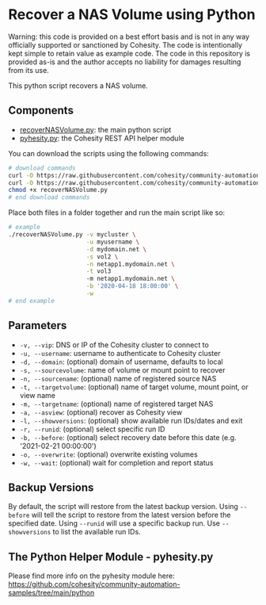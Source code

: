 # Recover a NAS Volume using Python

Warning: this code is provided on a best effort basis and is not in any way officially supported or sanctioned by Cohesity. The code is intentionally kept simple to retain value as example code. The code in this repository is provided as-is and the author accepts no liability for damages resulting from its use.

This python script recovers a NAS volume.

## Components

* [recoverNASVolume.py](https://raw.githubusercontent.com/cohesity/community-automation-samples/main/python/recoverNASVolume/recoverNASVolume.py): the main python script
* [pyhesity.py](https://raw.githubusercontent.com/cohesity/community-automation-samples/main/python/pyhesity/pyhesity.py): the Cohesity REST API helper module

You can download the scripts using the following commands:

```bash
# download commands
curl -O https://raw.githubusercontent.com/cohesity/community-automation-samples/main/python/recoverNASVolume/recoverNASVolume.py
curl -O https://raw.githubusercontent.com/cohesity/community-automation-samples/main/python/pyhesity.py
chmod +x recoverNASVolume.py
# end download commands
```

Place both files in a folder together and run the main script like so:

```bash
# example
./recoverNASVolume.py -v mycluster \
                      -u myusername \
                      -d mydomain.net \
                      -s vol2 \
                      -n netapp1.mydomain.net \
                      -t vol3
                      -m netapp1.mydomain.net \
                      -b '2020-04-18 18:00:00' \
                      -w
# end example
```

## Parameters

* `-v, --vip`: DNS or IP of the Cohesity cluster to connect to
* `-u, --username`: username to authenticate to Cohesity cluster
* `-d, --domain`: (optional) domain of username, defaults to local
* `-s, --sourcevolume`: name of volume or mount point to recover
* `-n, --sourcename`: (optional) name of registered source NAS
* `-t, --targetvolume`: (optional) name of target volume, mount point, or view name
* `-m, --targetname`: (optional) name of registered target NAS
* `-a, --asview`: (optional) recover as Cohesity view
* `-l, --showversions`: (optional) show available run IDs/dates and exit
* `-r, --runid`: (optional) select specific run ID
* `-b, --before`: (optional) select recovery date before this date (e.g. '2021-02-21 00:00:00')
* `-o, --overwrite`: (optional) overwrite existing volumes
* `-w, --wait`: (optional) wait for completion and report status

## Backup Versions

By default, the script will restore from the latest backup version. Using `--before` will tell the script to restore from the latest version before the specified date. Using `--runid` will use a specific backup run. Use `--showversions` to list the available run IDs.

## The Python Helper Module - pyhesity.py

Please find more info on the pyhesity module here: <https://github.com/cohesity/community-automation-samples/tree/main/python>
